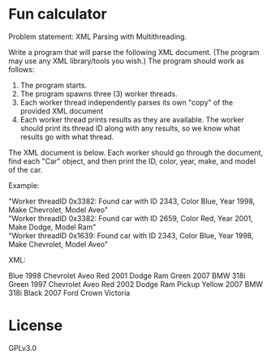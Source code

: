 # Fun calculator  
  
Problem statement: XML Parsing with Multithreading.

Write a program that will parse the following XML document. (The program may use any XML library/tools you wish.) The program should work as follows:

1. The program starts.
2. The program spawns three (3) worker threads.
3. Each worker thread independently parses its own "copy" of the provided XML document
4. Each worker thread prints results as they are available. The worker should print its thread ID along with any results, so we know what results go with what thread.

The XML document is below. Each worker should go through the document, find each "Car" object, and then print the ID, color, year, make, and model of the car.

Example:

"Worker threadID 0x3382: Found car with ID 2343, Color Blue, Year 1998, Make Chevrolet, Model Aveo"  
"Worker threadID 0x3382: Found car with ID 2659, Color Red, Year 2001, Make Dodge, Model Ram"  
"Worker threadID 0x1639: Found car with ID 2343, Color Blue, Year 1998, Make Chevrolet, Model Aveo"  


XML:

<?xml version="1.0" encoding="UTF-8"?>  
<CarDealership>  
<Car id="2343">  
<Color>Blue</Color>  
<Year>1998</Year>  
<Make>Chevrolet</Make>  
<Model>Aveo</Model>  
</Car>  
<Car id="2659">  
<Color>Red</Color>  
<Year>2001</Year>  
<Make>Dodge</Make>  
<Model>Ram</Model>  
</Car>  
<Car id="2638">  
<Color>Green</Color>  
<Year>2007</Year>  
<Make>BMW</Make>  
<Model>318i</Model>  
</Car>  
<Car id="2323">  
<Color>Green</Color>  
<Year>1997</Year>  
<Make>Chevrolet</Make>  
<Model>Aveo</Model>  
</Car>  
<Car id="2639">  
<Color>Red</Color>  
<Year>2002</Year>  
<Make>Dodge</Make>  
<Model>Ram Pickup</Model>  
</Car>  
<Car id="16338">  
<Color>Yellow</Color>  
<Year>2007</Year>  
<Make>BMW</Make>  
<Model>318i</Model>  
</Car>  
<Car id="16332">  
<Color>Black</Color>  
<Year>2007</Year>  
<Make>Ford</Make>  
<Model>Crown Victoria</Model>  
</Car>  
</CarDealership>  
  
# License  
  
GPLv3.0
